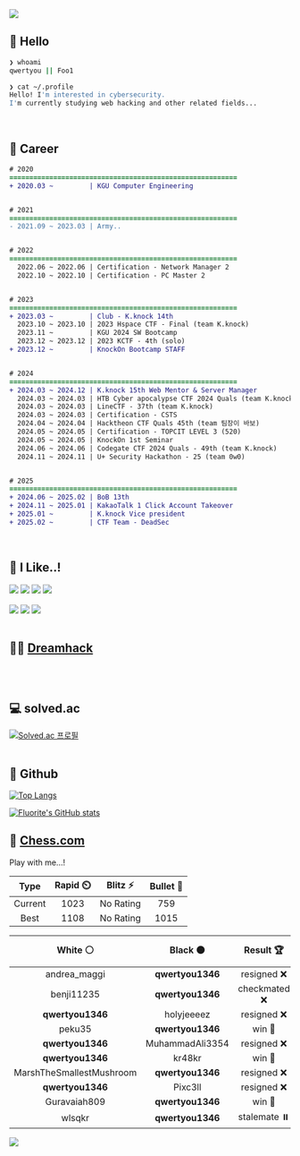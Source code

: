 <div align=left>
  <img src="https://capsule-render.vercel.app/api?type=waving&height=300&color=00f0e0&text=•⩊•" />
<br>

## 👋 Hello
```zsh
❯ whoami
qwertyou || Foo1

❯ cat ~/.profile
Hello! I'm interested in cybersecurity.
I'm currently studying web hacking and other related fields...
```
<br>
  
## 🌱 Career
```diff
# 2020
=========================================================
+ 2020.03 ~         | KGU Computer Engineering


# 2021
=========================================================
- 2021.09 ~ 2023.03 | Army..


# 2022
=========================================================
  2022.06 ~ 2022.06 | Certification - Network Manager 2
  2022.10 ~ 2022.10 | Certification - PC Master 2


# 2023
=========================================================
+ 2023.03 ~         | Club - K.knock 14th
  2023.10 ~ 2023.10 | 2023 Hspace CTF - Final (team K.knock)
  2023.11 ~         | KGU 2024 SW Bootcamp
  2023.12 ~ 2023.12 | 2023 KCTF - 4th (solo)
+ 2023.12 ~         | KnockOn Bootcamp STAFF


# 2024
=========================================================
+ 2024.03 ~ 2024.12 | K.knock 15th Web Mentor & Server Manager
  2024.03 ~ 2024.03 | HTB Cyber apocalypse CTF 2024 Quals (team K.knock)
  2024.03 ~ 2024.03 | LineCTF - 37th (team K.knock)
  2024.03 ~ 2024.03 | Certification - CSTS
  2024.04 ~ 2024.04 | Hacktheon CTF Quals 45th (team 팀장이 바보)
  2024.05 ~ 2024.05 | Certification - TOPCIT LEVEL 3 (520)
  2024.05 ~ 2024.05 | KnockOn 1st Seminar
  2024.06 ~ 2024.06 | Codegate CTF 2024 Quals - 49th (team K.knock)
  2024.11 ~ 2024.11 | U+ Security Hackathon - 25 (team 0w0)


# 2025
=========================================================
+ 2024.06 ~ 2025.02 | BoB 13th
+ 2024.11 ~ 2025.01 | KakaoTalk 1 Click Account Takeover
+ 2025.01 ~         | K.knock Vice president
+ 2025.02 ~         | CTF Team - DeadSec
```
<br>

## 🔨 I Like..!
<img src="https://img.shields.io/badge/Java-ED8B00?style=for-the-badge&logo=openjdk&logoColor=white">
<img src="https://img.shields.io/badge/python-3776AB?style=for-the-badge&logo=python&logoColor=white">
<img src="https://img.shields.io/badge/PHP-777BB4?style=for-the-badge&logo=php&logoColor=white">
<img src="https://img.shields.io/badge/Node.js-43853D?style=for-the-badge&logo=node.js&logoColor=white">
<br><br>
<img src="https://img.shields.io/badge/linux-FCC624?style=for-the-badge&logo=linux&logoColor=black"> 
<img src="https://img.shields.io/badge/docker-%230db7ed.svg?style=for-the-badge&logo=docker&logoColor=white">
<img src="https://img.shields.io/badge/GIT-E44C30?style=for-the-badge&logo=git&logoColor=white">
<br><br>

## 👨‍💻 [Dreamhack](https://dreamhack.io/users/40186)
<br><br>


## 💻 solved.ac
[![Solved.ac
프로필](http://mazassumnida.wtf/api/v2/generate_badge?boj=qwertyou)](https://solved.ac/qwertyou)
<br><br>

## 🚀 Github
[![Top Langs](https://github-readme-stats.vercel.app/api/top-langs/?username=qw3rtyou&layout=compact)](https://github.com/qw3rtyou/github-readme-stats)

[![Fluorite's GitHub stats](https://github-readme-stats.vercel.app/api?username=qw3rtyou)](https://github.com/anuraghazra/github-readme-stats)

## 🏁 [Chess.com](https://www.chess.com/)
Play with me...!
<!--START_SECTION:chessStats-->
<!-- Automatically generated with https://github.com/Balastrong/chess-stats-action -->

| Type | Rapid ⏲️ | Blitz ⚡ | Bullet 🔫 |
|:---:|:---:|:---:|:---:|
| Current | 1023 | No Rating | 759 |
| Best | 1108 | No Rating | 1015 |

| White ⚪ | Black ⚫ | Result 🏆 | Date 📅 | Position 🗺️ | Type 🕕 |
|:---:|:---:|:---:|:---:|:---:|:---:|
| andrea_maggi | **qwertyou1346** | resigned ❌ | 29/7/2025 | <a href="http://www.ee.unb.ca/cgi-bin/tervo/fen.pl?select=8/8/3N4/5p1Q/PK6/7k/8/8 b - - 0 55">Link</a> | Rapid |
| benji11235 | **qwertyou1346** | checkmated ❌ | 29/7/2025 | <a href="http://www.ee.unb.ca/cgi-bin/tervo/fen.pl?select=6rk/pbpp1p1Q/1p6/n1qPP1r1/6pN/2P3PP/5P2/1B2R1K1 b - - 0 26">Link</a> | Rapid |
| **qwertyou1346** | holyjeeeez | resigned ❌ | 29/7/2025 | <a href="http://www.ee.unb.ca/cgi-bin/tervo/fen.pl?select=r5k1/1pqb2bp/p2pp1p1/2pP2Q1/P3P3/1PN2n2/1BP2P1P/1R3RK1 w - - 0 20">Link</a> | Rapid |
| peku35 | **qwertyou1346** | win 🥇 | 29/7/2025 | <a href="http://www.ee.unb.ca/cgi-bin/tervo/fen.pl?select=3q1rk1/p1p3pp/b1Bp4/pNbPpp2/2P1n3/8/P2N1PPP/1Q3RK1 b - - 1 16">Link</a> | Rapid |
| **qwertyou1346** | MuhammadAli3354 | resigned ❌ | 29/7/2025 | <a href="http://www.ee.unb.ca/cgi-bin/tervo/fen.pl?select=3QRrk1/5r1p/3p2pP/1pp5/6P1/1P6/2P1q2K/7b w - - 0 33">Link</a> | Rapid |
| **qwertyou1346** | kr48kr | win 🥇 | 29/7/2025 | <a href="http://www.ee.unb.ca/cgi-bin/tervo/fen.pl?select=4rr2/p1p2p2/4pBnk/6RQ/5b1P/3P4/PP6/7K b - - 0 30">Link</a> | Rapid |
| MarshTheSmallestMushroom | **qwertyou1346** | resigned ❌ | 29/7/2025 | <a href="http://www.ee.unb.ca/cgi-bin/tervo/fen.pl?select=r1b2rk1/p2p1ppp/2pP1q2/1pb5/4NB2/3P1Q2/PPP2PPP/R4RK1 b - - 2 14">Link</a> | Rapid |
| **qwertyou1346** | Pixc3ll | resigned ❌ | 29/7/2025 | <a href="http://www.ee.unb.ca/cgi-bin/tervo/fen.pl?select=5rk1/1p6/3p3p/p7/2P4p/1P6/P6P/6K1 w - - 0 33">Link</a> | Rapid |
| Guravaiah809 | **qwertyou1346** | win 🥇 | 29/7/2025 | <a href="http://www.ee.unb.ca/cgi-bin/tervo/fen.pl?select=5r1k/p1p3pp/2p5/3rPp2/2Q1pb2/2B5/PP3RPq/R6K w - - 0 25">Link</a> | Rapid |
| wlsqkr | **qwertyou1346** | stalemate ⏸️ | 29/7/2025 | <a href="http://www.ee.unb.ca/cgi-bin/tervo/fen.pl?select=8/2p4p/1p1p2p1/3n4/8/5kq1/8/7K w - - 12 47">Link</a> | Rapid |

<!--END_SECTION:chessStats-->


<img src="https://capsule-render.vercel.app/api?type=waving&color=00f0e0&height=150&section=footer" />
</div>


